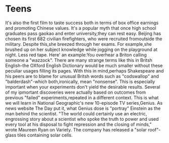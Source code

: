 # Teens
It's also the first film to taste success both in terms of box office earnings and promoting Chinese values.
It's a popular myth that once high school graduates pass gaokao and enter university,they can rest easy.
Beijing has chosen its first 682 civilian firefighters, who were recruited fromoutside the military.
Despite this,she breezed through her exams.
For example,she brushed up on her subject knowledge while jogging on the playground at night.
Less red tape.
Here' an example:You overhear a Briton calling someone a "wazzock".
There are many strange terms like this in Britsh English-the OXford English Dictionary would be much smaller without these peculiar usages filling its pages.
With this in mind,perhaps Shakespeare and his peers are to blame for unusual Britsh words such as "codswallop" and "balderdash"-which both,ironically, mean "nonsense".
This is especially important when your experiments don't yield the desirable results.
Several of my ipmortant discoveries were actually based on outcomes from previous "failed" experiments,repeated in a different context.
This is what we will learn in National Geographic's new 10-episode TV series,Genius.
As news website The Day put it, what Genius dose is "portray" Einstein as the man behind the scientist.
"The world could certainly use an electric, engrossing story about a scientist who spoke the truth to power and used every tool at his disposal to fight repression and the closing of minds," wrote Maureen Ryan on Variety.
The company has released a "solar roof"-glass tiles containing solar cells.
